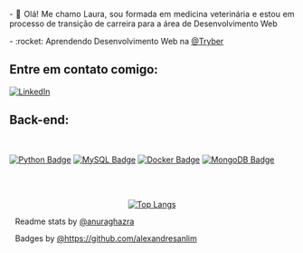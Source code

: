 
<div style="text-align: justify">
<p> - 🌟 Olá! Me chamo Laura, sou formada em medicina veterinária e estou em processo de transição de carreira para a área de Desenvolvimento Web</p>
<p> - :rocket: Aprendendo Desenvolvimento Web na <a href="https://github.com/tryber">@Tryber</a></p>

<h2>Entre em contato comigo:</h2>

[![LinkedIn](https://img.shields.io/badge/LinkedIn-0077B5?style=for-the-badge&logo=linkedin&logoColor=white)](https://www.linkedin.com/in/laura-vieira-dev/)


<h2>Back-end:</h2>
<br>
<div>

[![Python Badge](https://img.shields.io/badge/Python-FFD43B?style=for-the-badge&logo=python&logoColor=blue)](https://www.python.org)
[![MySQL Badge](https://img.shields.io/badge/MySQL-4479A1?style=for-the-badge&logo=mysql&logoColor=white)](https://www.mysql.com)
[![Docker Badge](https://img.shields.io/badge/Docker-2496ED?style=for-the-badge&logo=docker&logoColor=white)](https://www.docker.com)
[![MongoDB Badge](https://img.shields.io/badge/MongoDB-47A248?style=for-the-badge&logo=mongodb&logoColor=white)](https://www.mongodb.com)

</div>
<br><br>


<div align= "center">
  
[![Top Langs](https://github-readme-stats.vercel.app/api/top-langs/?username=Laura2606&layout=compact)](https://github.com/anuraghazra/github-readme-stats)

</div>

<div align="left" style="line-height: 1.2; margin-left: 10px;">
  
<p>Readme stats by <a href="https://github.com/anuraghazra">@anuraghazra</a></p>
<p>Badges by <a href="https://github.com/anuraghazra">@https://github.com/alexandresanlim</a></p>
  
</div>

</div>


<!---
Laura2606/Laura2606 is a ✨ special ✨ repository because its `README.md` (this file) appears on your GitHub profile.
You can click the Preview link to take a look at your changes.
--->
